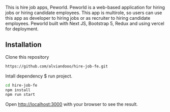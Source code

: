 This is hire job apps, Peworld. Peworld is a web-based application for hiring jobs or hiring candidate employees. This app  is multirole, so users can use this app as developer to hiring jobs or as recruiter to hiring candidate employees. Peworld built with Next JS, Bootstrap 5, Redux and using vercel for deployment.

## Installation

Clone this repository

```bash
https://github.com/alviandooo/hire-job-fe.git
```

Intall dependency $ run project.

```bash
cd hire-job-fe
npm install
npm run start
```

Open [http://localhost:3000](http://localhost:3000) with your browser to see the result.
